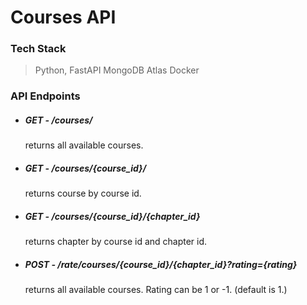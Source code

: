# Courses API

### Tech Stack
> Python, FastAPI
> MongoDB Atlas
> Docker

### API Endpoints

- ##### GET - /courses/
    returns all available courses.
- ##### GET - /courses/{course_id}/
    returns course by course id.
- ##### GET - /courses/{course_id}/{chapter_id}
    returns chapter by course id and chapter id.
- ##### POST - /rate/courses/{course_id}/{chapter_id}?rating={rating}
    returns all available courses. Rating can be 1 or -1. (default is 1.)
    